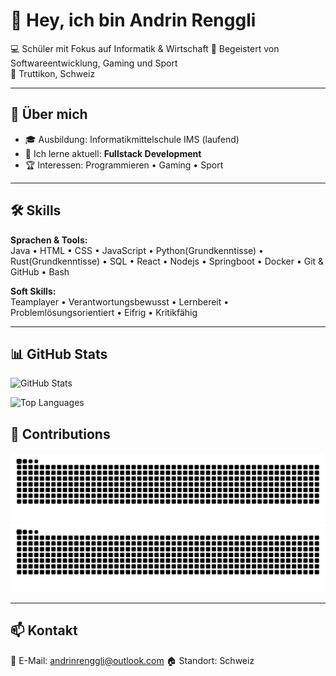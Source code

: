 # 👋 Hey, ich bin Andrin Renggli

💻 Schüler mit Fokus auf Informatik & Wirtschaft
🚀 Begeistert von Softwareentwicklung, Gaming und Sport  
📍 Truttikon, Schweiz  

---

## 🚀 Über mich
- 🎓 Ausbildung: Informatikmittelschule IMS (laufend)  
- 🌱 Ich lerne aktuell: **Fullstack Development**  
- 🏆 Interessen: Programmieren • Gaming • Sport    

---

## 🛠 Skills

**Sprachen & Tools:**  
Java • HTML • CSS • JavaScript • Python(Grundkenntisse) • Rust(Grundkenntisse) • SQL • React • Nodejs • Springboot • Docker • Git & GitHub • Bash  

**Soft Skills:**  
Teamplayer • Verantwortungsbewusst • Lernbereit • Problemlösungsorientiert • Eifrig • Kritikfähig  

---


## 📊 GitHub Stats

![GitHub Stats](https://github-readme-stats.vercel.app/api?username=Stiwyy&show_icons=true&theme=tokyonight)  

![Top Languages](https://github-readme-stats.vercel.app/api/top-langs/?username=Stiwyy&layout=compact&theme=tokyonight)  


## 🐍 Contributions

![GitHub Snake Light](https://raw.githubusercontent.com/Stiwyy/Stiwyy/output/github-contribution-grid-snake.svg#gh-light-mode-only)
![GitHub Snake Dark](https://raw.githubusercontent.com/Stiwyy/Stiwyy/output/github-contribution-grid-snake-dark.svg#gh-dark-mode-only)

---

## 📫 Kontakt

📧 E-Mail: andrinrenggli@outlook.com 
🏠 Standort: Schweiz  
